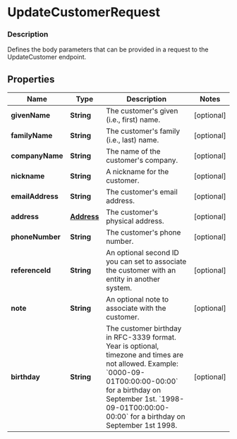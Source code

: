 
# UpdateCustomerRequest

### Description

Defines the body parameters that can be provided in a request to the UpdateCustomer endpoint.

## Properties
Name | Type | Description | Notes
------------ | ------------- | ------------- | -------------
**givenName** | **String** | The customer&#39;s given (i.e., first) name. |  [optional]
**familyName** | **String** | The customer&#39;s family (i.e., last) name. |  [optional]
**companyName** | **String** | The name of the customer&#39;s company. |  [optional]
**nickname** | **String** | A nickname for the customer. |  [optional]
**emailAddress** | **String** | The customer&#39;s email address. |  [optional]
**address** | [**Address**](Address.md) | The customer&#39;s physical address. |  [optional]
**phoneNumber** | **String** | The customer&#39;s phone number. |  [optional]
**referenceId** | **String** | An optional second ID you can set to associate the customer with an entity in another system. |  [optional]
**note** | **String** | An optional note to associate with the customer. |  [optional]
**birthday** | **String** | The customer birthday in RFC-3339 format. Year is optional, timezone and times are not allowed. Example: &#x60;0000-09-01T00:00:00-00:00&#x60; for a birthday on September 1st. &#x60;1998-09-01T00:00:00-00:00&#x60; for a birthday on September 1st 1998. |  [optional]



